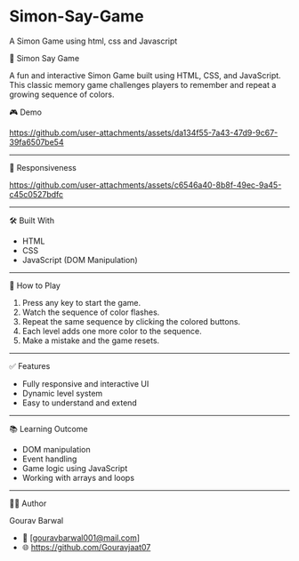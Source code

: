 # Simon-Say-Game
A Simon Game using html, css and  Javascript

🧠 Simon Say Game 

A fun and interactive Simon Game built using HTML, CSS, and JavaScript. This classic memory game challenges players to remember and repeat a growing sequence of colors.


🎮 Demo

https://github.com/user-attachments/assets/da134f55-7a43-47d9-9c67-39fa6507be54

---

📸 Responsiveness

https://github.com/user-attachments/assets/c6546a40-8b8f-49ec-9a45-c45c0527bdfc

---

🛠 Built With

-  HTML
-  CSS
-  JavaScript (DOM Manipulation)

---

🚀 How to Play

1. Press any key to start the game.
2. Watch the sequence of color flashes.
3. Repeat the same sequence by clicking the colored buttons.
4. Each level adds one more color to the sequence.
5. Make a mistake and the game resets.

---

✅ Features

-  Fully responsive and interactive UI
-  Dynamic level system
-  Easy to understand and extend

---

📚 Learning Outcome

-  DOM manipulation
-  Event handling
-  Game logic using JavaScript
-  Working with arrays and loops

---

🧑‍💻 Author

 Gourav Barwal
- 📧 [gouravbarwal001@mail.com]
- 🌐 https://github.com/Gouravjaat07
